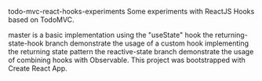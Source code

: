todo-mvc-react-hooks-experiments
Some experiments with ReactJS Hooks based on TodoMVC.

master is a basic implementation using the "useState" hook
the returning-state-hook branch demonstrate the usage of a custom hook implementing the returning state pattern
the reactive-state branch demonstrate the usage of combining hooks with Observable.
This project was bootstrapped with Create React App.